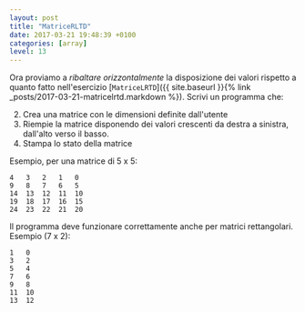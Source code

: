 ```yaml
---
layout: post
title: "MatriceRLTD"
date: 2017-03-21 19:48:39 +0100
categories: [array]
level: 13
---
```


Ora proviamo a *ribaltare orizzontalmente* la disposizione dei valori rispetto a quanto fatto nell'esercizio [`MatriceLRTD`]({{ site.baseurl }}{% link _posts/2017-03-21-matricelrtd.markdown %}). Scrivi un programma che:

2. Crea una matrice con le dimensioni definite dall'utente 
3. Riempie la matrice disponendo dei valori crescenti da destra a sinistra, dall'alto verso il basso.
4. Stampa lo stato della matrice

Esempio, per una matrice di 5 x 5:

~~~text
4	3	2	1	0	
9	8	7	6	5	
14	13	12	11	10	
19	18	17	16	15	
24	23	22	21	20	
~~~

Il programma deve funzionare correttamente anche per matrici rettangolari. Esempio (7 x 2):

~~~text
1	0	
3	2	
5	4	
7	6	
9	8	
11	10	
13	12	
~~~